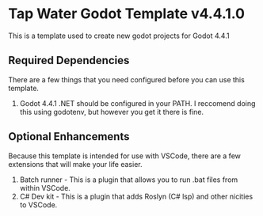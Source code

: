# Tap Water Godot Template v4.4.1.0
This is a template used to create new godot projects for Godot 4.4.1

## Required Dependencies
There are a few things that you need configured before you can use this template.

1. Godot 4.4.1 .NET should be configured in your PATH. I reccomend doing this using godotenv, but however you get it there is fine.

## Optional Enhancements
Because this template is intended for use with VSCode, there are a few extensions that will make your life easier.

1. Batch runner - This is a plugin that allows you to run .bat files from within VSCode.
2. C# Dev kit - This is a plugin that adds Roslyn (C# lsp) and other nicities to VSCode.
